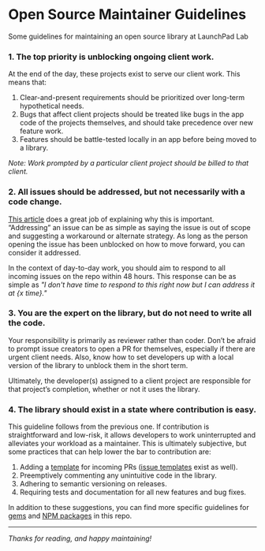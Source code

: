 # Open Source Maintainer Guidelines

Some guidelines for maintaining an open source library at LaunchPad Lab

### 1. The top priority is unblocking ongoing client work.

At the end of the day, these projects exist to serve our client work. This means that:

1. Clear-and-present requirements should be prioritized over long-term hypothetical needs.
2. Bugs that affect client projects should be treated like bugs in the app code of the projects themselves, and should take precedence over new feature work.
3. Features should be battle-tested locally in an app before being moved to a library.

_Note: Work prompted by a particular client project should be billed to that client._

### 2. All issues should be addressed, but not necessarily with a code change.

[This article](https://lord.io/blog/2014/oss-tips/) does a great job of explaining why this is important. “Addressing” an issue can be as simple as saying the issue is out of scope and suggesting a workaround or alternate strategy. As long as the person opening the issue has been unblocked on how to move forward, you can consider it addressed.

In the context of day-to-day work, you should aim to respond to all incoming issues on the repo within 48 hours. This response can be as simple as _"I don't have time to respond to this right now but I can address it at {x time}."_

### 3. You are the expert on the library, but do not need to write all the code.

Your responsibility is primarily as reviewer rather than coder. Don’t be afraid to prompt issue creators to open a PR for themselves, especially if there are urgent client needs. Also, know how to set developers up with a local version of the library to unblock them in the short term.

Ultimately, the developer(s) assigned to a client project are responsible for that project’s completion, whether or not it uses the library.

### 4. The library should exist in a state where contribution is easy.

This guideline follows from the previous one. If contribution is straightforward and low-risk, it allows developers to work uninterrupted and alleviates your workload as a maintainer. This is ultimately subjective, but some practices that can help lower the bar to contribution are:

1. Adding a [template](https://help.github.com/en/github/building-a-strong-community/about-issue-and-pull-request-templates#pull-request-templates) for incoming PRs ([issue templates](https://help.github.com/en/github/building-a-strong-community/about-issue-and-pull-request-templates#issue-templates) exist as well).
1. Preemptively commenting any unintuitive code in the library.
1. Adhering to semantic versioning on releases.
1. Requiring tests and documentation for all new features and bug fixes.

In addition to these suggestions, you can find more specific guidelines for [gems](./gem-guidelines.md) and [NPM packages](./npm-package-guidelines.md) in this repo.

---

_Thanks for reading, and happy maintaining!_
